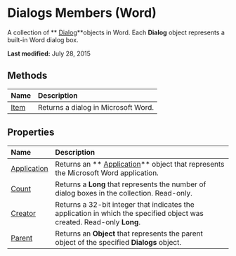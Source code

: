 
# Dialogs Members (Word)
A collection of  ** [Dialog](f90f6e6d-aaa0-c127-ab37-ca074144eff1.md)**objects in Word. Each  **Dialog** object represents a built-in Word dialog box.

 **Last modified:** July 28, 2015


## Methods



|**Name**|**Description**|
|:-----|:-----|
| [Item](8a7826ce-a5b9-e0af-29cb-5dea299ab266.md)|Returns a dialog in Microsoft Word.|

## Properties



|**Name**|**Description**|
|:-----|:-----|
| [Application](8ed88f8f-95f4-bf66-083a-28fea1c269c4.md)|Returns an  ** [Application](d1cf6f8f-4e88-bf01-93b4-90a83f79cb44.md)** object that represents the Microsoft Word application.|
| [Count](1c734758-d00a-31d7-d4f7-bf8c406ab6b5.md)|Returns a  **Long** that represents the number of dialog boxes in the collection. Read-only.|
| [Creator](f5328ecf-d3de-85e4-cf00-b7fea51bf667.md)|Returns a 32-bit integer that indicates the application in which the specified object was created. Read-only  **Long**.|
| [Parent](592dbdde-2d1a-fd83-6c66-e0c662a8a617.md)|Returns an  **Object** that represents the parent object of the specified **Dialogs** object.|
